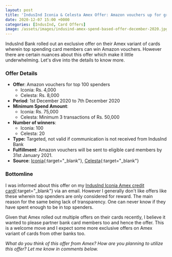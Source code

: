 ```yaml
---
layout: post
title: 'IndusInd Iconia & Celesta Amex Offer: Amazon vouchers up for grabs'
date: 2020-12-07 15:00 +0000
categories: [IndusInd, Card Offers]
image: /assets/images/indusind-amex-spend-based-offer-december-2020.jpg
---
```


IndusInd Bank rolled out an exclusive offer on their Amex variant of cards wherein top spending card members can win Amazon vouchers. However there are certain nuances about this offer which make it little underwhelming. Let's dive into the details to know more.

### Offer Details

- **Offer**: Amazon vouchers for top 100 spenders
  - Iconia: Rs. 4,000
  - Celesta: Rs. 8,000
- **Period**: 1st December 2020 to 7th December 2020
- **Minimum Spend Amount**:
  - Iconia: Rs. 75,000
  - Celesta: Minimum 3 transactions of Rs. 50,000
- **Number of winners**:
  - Iconia: 100
  - Celesta: 20
- **Type:** Targeted, not valid if communication is not received from IndusInd Bank
- **Fulfillment**: Amazon vouchers will be sent to eligible card members by 31st January 2021.
- **Source**: [Iconia](https://www.indusind.com/content/dam/indusind-corporate/Other/Terms-and-Conditions-Iconia-Top-Spender-Offer.pdf){:target="\_blank"}, [Celesta](https://www.indusind.com/content/dam/indusind-corporate/Other/Terms-and-Conditions-Celesta-Top-Spender-Offer.pdf){:target="\_blank"}

### Bottomline

I was informed about this offer on my [IndusInd Iconia Amex credit card](/indusind-iconia-american-express-credit-card-review/){:target="\_blank"}
via an email. However I generally don't like offers like these wherein top spenders are only considered for reward. The main reason for the same being lack of transparency. One can never know if they have spent enough to be in top spenders.

Given that Amex rolled out multiple offers on their cards recently, I believe it wanted to please partner bank card members too and hence the offer. This is a welcome move and I expect some more exclusive offers on Amex variant of cards from other banks too.

_What do you think of this offer from Amex? How are you planning to utilize this offer? Let me know in comments below._
